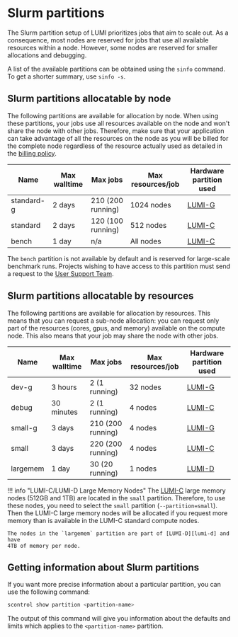# Slurm partitions

[lumi-c]: ../../hardware/lumic.md
[lumi-g]: ../../hardware/lumig.md
[lumi-d]: ../../hardware/lumid.md
[helpdesk]: ../../helpdesk/index.md

The Slurm partition setup of LUMI prioritizes jobs that aim to scale out.
As a consequence, most nodes are reserved for jobs that use all available resources
within a node.
However, some nodes are reserved for smaller allocations and debugging.

A list of the available partitions can be obtained using the `sinfo` command.
To get a shorter summary, use `sinfo -s`.

## Slurm partitions allocatable by node

The following partitions are available for allocation by node. When using
these partitions, your jobs use all resources available on the node and won't
share the node with other jobs. Therefore, make sure that your application can
take advantage of all the resources on the node as you will be billed for the
complete node regardless of the resource actually used as detailed in the
[billing policy](../../runjobs/lumi_env/billing.md#standard-and-bench-partitions).

| Name       | Max walltime | Max jobs          | Max resources/job  | Hardware partition used |
| ---------- | ------------ | ----------------- | ------------------ | ----------------------- |
| standard-g | 2 days       | 210 (200 running) | 1024 nodes         | [LUMI-G][lumi-g]        |
| standard   | 2 days       | 120 (100 running) |  512 nodes         | [LUMI-C][lumi-c]        |
| bench      | 1 day        | n/a               |  All nodes         | [LUMI-C][lumi-c]        |

The `bench` partition is not available by default and is reserved for
large-scale benchmark runs. Projects wishing to have access to this partition
must send a request to the [User Support Team][helpdesk].

## Slurm partitions allocatable by resources

The following partitions are available for allocation by resources. This means
that you can request a sub-node allocation: you can request only part of the
resources (cores, gpus, and memory) available on the compute node. This also means
that your job may share the node with other jobs.

| Name     | Max walltime | Max jobs                | Max resources/job  | Hardware partition used |
| -------- | ------------ | ----------------------- | ------------------ | ----------------------- |
| dev-g    | 3 hours      |   2 (1 running)         | 32 nodes           | [LUMI-G][lumi-g]        |
| debug    | 30 minutes   |   2 (1 running)         |  4 nodes           | [LUMI-C][lumi-c]        |
| small-g  | 3 days       | 210 (200 running)       |  4 nodes           | [LUMI-G][lumi-g]        |
| small    | 3 days       | 220 (200 running)       |  4 nodes           | [LUMI-C][lumi-c]        |
| largemem | 1 day        |  30 (20 running)        |  1 nodes           | [LUMI-D][lumi-d]        |

!!! info "LUMI-C/LUMI-D Large Memory Nodes"
    The [LUMI-C][lumi-c] large memory nodes (512GB and 1TB) are located in the
    `small` partition. Therefore, to use these nodes, you need to
    select the `small` partition (`--partition=small`). Then the LUMI-C large
    memory nodes will be allocated if you request more memory than is available
    in the LUMI-C standard compute nodes.

    The nodes in the `largemem` partition are part of [LUMI-D][lumi-d] and have
    4TB of memory per node.

## Getting information about Slurm partitions

If you want more precise information about a particular partition, you can use
the following command:

```bash
scontrol show partition <partition-name>
```

The output of this command will give you information about the defaults and
limits which applies to the `<partition-name>` partition.
